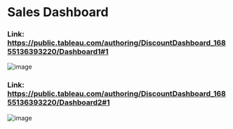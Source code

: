 # Sales Dashboard
### Link: https://public.tableau.com/authoring/DiscountDashboard_16855136393220/Dashboard1#1
![image](https://github.com/kazikhalid757/SupermaketSalesDashboard/assets/113050909/3b792f13-561f-48d5-a3ce-adc9812c0519)


### Link: https://public.tableau.com/authoring/DiscountDashboard_16855136393220/Dashboard2#1
![image](https://github.com/kazikhalid757/SupermaketSalesDashboard/assets/113050909/00e6e390-454f-4d8e-82e0-7adc8357c94b)
